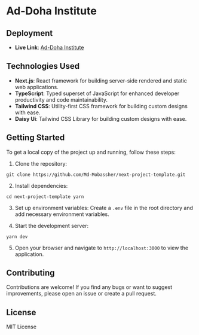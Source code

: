 # Ad-Doha Institute

## Deployment

- **Live Link**: [Ad-Doha Institute](https://ad-doha-institute.vercel.app)

## Technologies Used

- **Next.js**: React framework for building server-side rendered and static web applications.
- **TypeScript**: Typed superset of JavaScript for enhanced developer productivity and code maintainability.
- **Tailwind CSS**: Utility-first CSS framework for building custom designs with ease.
- **Daisy Ui**: Tailwind CSS Library for building custom designs with ease.

## Getting Started

To get a local copy of the project up and running, follow these steps:

1. Clone the repository:

```
git clone https://github.com/Md-Mobassher/next-project-template.git
```

2. Install dependencies:

```
cd next-project-template yarn
```

3. Set up environment variables:
   Create a `.env` file in the root directory and add necessary environment variables.

4. Start the development server:

```
yarn dev
```

5. Open your browser and navigate to `http://localhost:3000` to view the application.

## Contributing

Contributions are welcome! If you find any bugs or want to suggest improvements, please open an issue or create a pull request.

## License

MIT License
